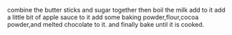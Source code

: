 combine the butter sticks and sugar together
then boil the milk add to it
add a little bit of apple sauce to it
add some baking powder,flour,cocoa powder,and melted chocolate to it.
and finally bake until it is cooked.